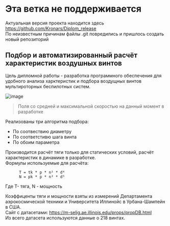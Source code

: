 # Эта ветка не поддерживается
Актуальная версия проекта находится здесь https://github.com/Kronars/Diplom_release  
По неизвестным причинам файлы .git повредились и пришлось создать новый репозиторий 

##  Подбор и автоматизированный расчёт характеристик воздушных винтов

Цель дипломной работы - разработка программного обеспечения для удобного анализа харктеристик и подбора воздущных винтов мультироторных беспилотных систем.   

![image](https://user-images.githubusercontent.com/95420558/170470458-e7747a29-b316-4e77-a257-4dc724f64bb9.png)  

> Поля со средней и максимальной скоростью на данный момент в разработке    

Реализованы три алгоритма подбора:  
 * По соотвествию диаметру
 * По соответстивю шага винта
 * По обоим параметра  
  
Производится расчёт тяги только для статических условий, расчёт характеристик в динамике в разработке.  
Формулы используемые для расчёта:  
```
      T = tk * p * n² * d⁴  
      N = pk * p * n³ * d⁵  
```
Где T- тяга, N - мощность  
  
Коэффиценты тяги и мощности взяты из измерений Департамента аэрокосмической техники и Университета Иллинойс в Урбана-Шампейн в США.  
Сайт с датасетами: https://m-selig.ae.illinois.edu/props/propDB.html  
Из всего датасета используются данные о 218 винтах.  
